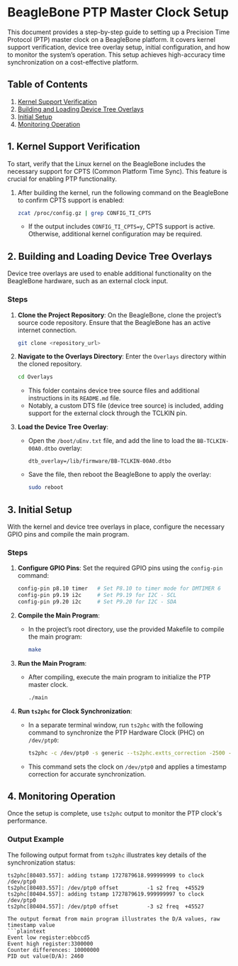 # BeagleBone PTP Master Clock Setup

This document provides a step-by-step guide to setting up a Precision Time Protocol (PTP) master clock on a BeagleBone platform. It covers kernel support verification, device tree overlay setup, initial configuration, and how to monitor the system’s operation. This setup achieves high-accuracy time synchronization on a cost-effective platform.

## Table of Contents
1. [Kernel Support Verification](#kernel-support-verification)
2. [Building and Loading Device Tree Overlays](#building-and-loading-device-tree-overlays)
3. [Initial Setup](#initial-setup)
4. [Monitoring Operation](#monitoring-operation)

## 1. Kernel Support Verification
To start, verify that the Linux kernel on the BeagleBone includes the necessary support for CPTS (Common Platform Time Sync). This feature is crucial for enabling PTP functionality.

1. After building the kernel, run the following command on the BeagleBone to confirm CPTS support is enabled:
    ```bash
    zcat /proc/config.gz | grep CONFIG_TI_CPTS
    ```
   - If the output includes `CONFIG_TI_CPTS=y`, CPTS support is active. Otherwise, additional kernel configuration may be required.

## 2. Building and Loading Device Tree Overlays
Device tree overlays are used to enable additional functionality on the BeagleBone hardware, such as an external clock input.

### Steps
1. **Clone the Project Repository**: On the BeagleBone, clone the project’s source code repository. Ensure that the BeagleBone has an active internet connection.
    ```bash
    git clone <repository_url>
    ```

2. **Navigate to the Overlays Directory**: Enter the `Overlays` directory within the cloned repository.
    ```bash
    cd Overlays
    ```
   - This folder contains device tree source files and additional instructions in its `README.md` file.
   - Notably, a custom DTS file (device tree source) is included, adding support for the external clock through the TCLKIN pin.

3. **Load the Device Tree Overlay**:
   - Open the `/boot/uEnv.txt` file, and add the line to load the `BB-TCLKIN-00A0.dtbo` overlay:
      ```plaintext
      dtb_overlay=/lib/firmware/BB-TCLKIN-00A0.dtbo
      ```
   - Save the file, then reboot the BeagleBone to apply the overlay:
      ```bash
      sudo reboot
      ```

## 3. Initial Setup
With the kernel and device tree overlays in place, configure the necessary GPIO pins and compile the main program.

### Steps
1. **Configure GPIO Pins**: Set the required GPIO pins using the `config-pin` command:
    ```bash
    config-pin p8.10 timer   # Set P8.10 to timer mode for DMTIMER 6
    config-pin p9.19 i2c     # Set P9.19 for I2C - SCL
    config-pin p9.20 i2c     # Set P9.20 for I2C - SDA
    ```

2. **Compile the Main Program**:
    - In the project’s root directory, use the provided Makefile to compile the main program:
      ```bash
      make
      ```

3. **Run the Main Program**:
    - After compiling, execute the main program to initialize the PTP master clock.
      ```bash
      ./main
      ```

4. **Run `ts2phc` for Clock Synchronization**:
    - In a separate terminal window, run `ts2phc` with the following command to synchronize the PTP Hardware Clock (PHC) on `/dev/ptp0`:
      ```bash
      ts2phc -c /dev/ptp0 -s generic --ts2phc.extts_correction -2500 --ts2phc.extts_polarity "rising" --ts2phc.pin_index 0 --leapfile /usr/share/zoneinfo/leap-seconds.list --ts2phc.channel 2 -l 7 -m
      ```
   - This command sets the clock on `/dev/ptp0` and applies a timestamp correction for accurate synchronization.

## 4. Monitoring Operation
Once the setup is complete, use `ts2phc` output to monitor the PTP clock's performance. 

### Output Example
The following output format from `ts2phc` illustrates key details of the synchronization status:
```plaintext
ts2phc[80403.557]: adding tstamp 1727879618.999999999 to clock /dev/ptp0
ts2phc[80403.557]: /dev/ptp0 offset         -1 s2 freq  +45529
ts2phc[80404.557]: adding tstamp 1727879619.999999997 to clock /dev/ptp0
ts2phc[80404.557]: /dev/ptp0 offset         -3 s2 freq  +45527

The output format from main program illustrates the D/A values, raw timestamp value
```plaintext
Event low register:ebbccd5
Event high register:3300000
Counter differences: 10000000
PID out value(D/A): 2460

